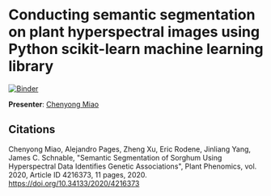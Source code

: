 # Conducting semantic segmentation on plant hyperspectral images using Python scikit-learn machine learning library

[![Binder](https://mybinder.org/badge_logo.svg)](https://mybinder.org/v2/gh/phenome-force/SemanticSegmentation-Workshop.git/master)

**Presenter**: [Chenyong Miao](https://www.unl.edu/psi/chenyong-miao)

## Citations

Chenyong Miao, Alejandro Pages, Zheng Xu, Eric Rodene, Jinliang Yang, James C. Schnable, "Semantic Segmentation of Sorghum Using Hyperspectral Data Identifies Genetic Associations", Plant Phenomics, vol. 2020, Article ID 4216373, 11 pages, 2020. https://doi.org/10.34133/2020/4216373
